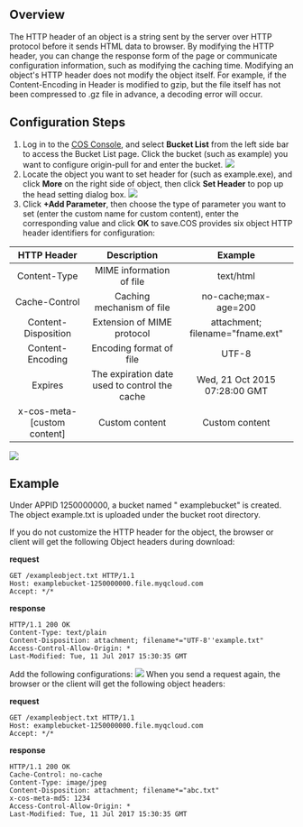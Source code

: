 ## Overview

The HTTP header of an object is a string sent by the server over HTTP protocol before it sends HTML data to browser. By modifying the HTTP header, you can change the response form of the page or communicate configuration information, such as modifying the caching time. Modifying an object's HTTP header does not modify the object itself.
For example, if the Content-Encoding in Header is modified to gzip, but the file itself has not been compressed to .gz file in advance, a decoding error will occur.


## Configuration Steps

1. Log in to the [COS Console](https://intl.cloud.tencent.com/login), and select **Bucket List**  from the left side bar to access the Bucket List page. Click the bucket (such as example) you want to configure origin-pull for and enter the bucket.
   ![](https://main.qcloudimg.com/raw/bb1663e4cde860956d8bb54313808df3.png)
2. Locate the object you want to set header for (such as example.exe), and click **More** on the right side of object, then click **Set Header** to pop up the head setting dialog box.
   ![](https://main.qcloudimg.com/raw/9e06474e1b57e7df5f1a1f47508d3273.png)
3. Click **+Add Parameter**, then choose the type of parameter you want to set (enter the custom name for custom content), enter the corresponding value and click **OK** to save.COS provides six object HTTP header identifiers for configuration:

|       HTTP Header       |     Description      |               Example                |
| :-----------------: | :---------: | :-----------------------------: |
|    Content-Type     |             MIME information of file           |            text/html             |
|    Cache-Control    |            Caching mechanism of file           |       no-cache;max-age=200       |
| Content-Disposition | Extension of MIME protocol | attachment; filename="fname.ext" |
|  Content-Encoding   |  Encoding format of file   | UTF-8 |
|Expires	|The expiration date used to control the cache|	Wed, 21 Oct 2015 07:28:00 GMT|
|  x-cos-meta-[custom content]  |   Custom content    |              Custom content               |

![](https://main.qcloudimg.com/raw/191fbd1b903069b5e546bb237b050ee2.png)

## Example

Under APPID 1250000000, a bucket named " examplebucket" is created. The object example.txt is uploaded under the bucket root directory.

If you do not customize the HTTP header for the object, the browser or client will get the following Object headers during download:

**request**

```http
GET /exampleobject.txt HTTP/1.1
Host: examplebucket-1250000000.file.myqcloud.com
Accept: */*
```

**response**

```
HTTP/1.1 200 OK
Content-Type: text/plain
Content-Disposition: attachment; filename*="UTF-8''example.txt"
Access-Control-Allow-Origin: *
Last-Modified: Tue, 11 Jul 2017 15:30:35 GMT 
```

Add the following configurations:
![](https://main.qcloudimg.com/raw/2474d24e7d1d365e0c736572aae8f652.png)
When you send a request again, the browser or the client will get the following object headers:

**request**

```http
GET /exampleobject.txt HTTP/1.1
Host: examplebucket-1250000000.file.myqcloud.com
Accept: */*
```

**response**

```
HTTP/1.1 200 OK
Cache-Control: no-cache
Content-Type: image/jpeg
Content-Disposition: attachment; filename*="abc.txt"
x-cos-meta-md5: 1234
Access-Control-Allow-Origin: *
Last-Modified: Tue, 11 Jul 2017 15:30:35 GMT
```
